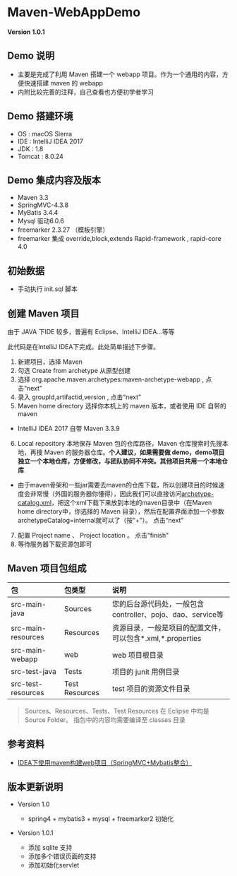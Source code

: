 # Maven-WebAppDemo

**Version 1.0.1**

## Demo 说明

+ 主要是完成了利用 Maven 搭建一个 webapp 项目。作为一个通用的内容，方便快速搭建 maven 的 webapp
+ 内附比较完善的注释，自己查看也方便初学者学习

## Demo 搭建环境

+ OS : macOS Sierra
+ IDE : IntelliJ IDEA 2017
+ JDK : 1.8
+ Tomcat : 8.0.24

## Demo 集成内容及版本

+ Maven 3.3
+ SpringMVC-4.3.8
+ MyBatis 3.4.4
+ Mysql 驱动6.0.6
+ freemarker 2.3.27 （模板引擎）
+ freemarker 集成 override,block,extends Rapid-framework , rapid-core 4.0

## 初始数据

+ 手动执行 init.sql 脚本

## 创建 Maven 项目

由于 JAVA 下IDE 较多，普遍有 Eclipse、IntelliJ IDEA...等等

此代码是在IntelliJ IDEA下完成。此处简单描述下步骤。

1. 新建项目，选择 Maven
2. 勾选 Create from archetype 从原型创建
3. 选择 org.apache.maven.archetypes:maven-archetype-webapp , 点击“next”
4. 录入 groupId,artifactid,version , 点击“next”
5. Maven home directory 选择你本机上的 maven 版本，或者使用 IDE 自带的 maven
  + IntelliJ IDEA 2017 自带 Maven 3.3.9
6. Local repository 本地保存 Maven 包的仓库路径，Maven 仓库搜索时先搜本地，再搜 Maven 的服务器仓库。**个人建议，如果需要做 demo，demo项目独立一个本地仓库，方便修改，与团队协同不冲突。其他项目共用一个本地仓库**
  + 由于maven骨架和一些jar需要去maven的仓库下载，所以创建项目的时候速度会非常慢（外国的服务器你懂得），因此我们可以直接访问[archetype-catalog.xml](http://repo1.maven.org/maven2/archetype-catalog.xml)，把这个xml下载下来放到本地的maven目录中（在Maven home directory中，你选择的 Maven 目录），然后在配置界面添加一个参数archetypeCatalog=internal就可以了（按“+”）。 点击“next”
7. 配置 Project name 、 Project location 。 点击“finish”
8. 等待服务器下载资源包即可

## Maven 项目包组成
  
| 包 | 包类型 | 说明|
| :--- | :--- | :--- |
| src-main-java | Sources | 您的后台源代码处，一般包含 controller、pojo、dao、service等 |
| src-main-resources | Resources | 资源目录，一般是项目的配置文件，可以包含*.xml,*.properties |
| src-main-webapp | web | web 项目根目录 |
| src-test-java | Tests | 项目的 junit 用例目录 |
| src-test-resources | Test Resources | test 项目的资源文件目录 |

> Sources、Resources、Tests、Test Resources 在 Eclipse 中均是 Source Folder。 指包中的内容均需要编译至 classes 目录
  

## 参考资料 

+ [IDEA下使用maven构建web项目（SpringMVC+Mybatis整合）](https://www.cnblogs.com/helloyy/p/6826101.html)

## 版本更新说明

+ Version 1.0 
    + spring4 + mybatis3 + mysql + freemarker2 初始化
    
+ Version 1.0.1
    + 添加 sqlite 支持
    + 添加多个错误页面的支持
    + 添加初始化servlet
